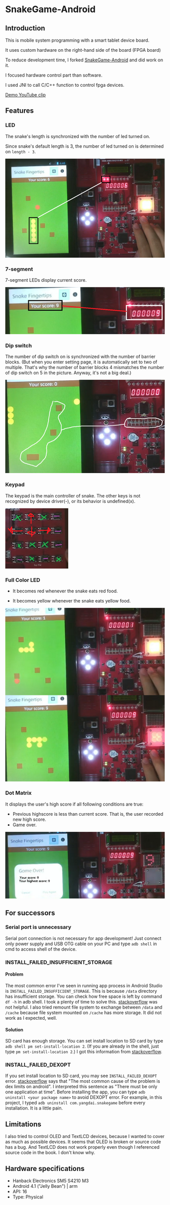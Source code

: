 # SnakeGame-Android

## Introduction
This is mobile system programming with a smart tablet device board.

It uses custom hardware on the right-hand side of the board (FPGA board)

To reduce development time, I forked [SnakeGame-Android](https://github.com/YangDai2003/SnakeGame-Android) and did work on it.

I focused hardware control part than software.

I used JNI to call C/C++ function to control fpga devices.

[Demo YouTube clip](https://youtube.com/watch?v=HBxpRqMa0Ok)

## Features

### LED
The snake's length is synchronized with the number of led turned on.

Since snake's default length is 3, the number of led turned on is determined on `length - 3`.

![led](images/led.png)

### 7-segment
7-segment LEDs display current score.

![segment](images/segment.png)

### Dip switch
The number of dip switch on is synchronized with the number of barrier blocks. (But when you enter setting page, it is automatically set to two of multiple. That's why the number of barrier blocks 4 mismatches the number of dip switch on 5 in the picture. Anyway, it's not a big deal.)


![dipsw](images/dipsw.png)

### Keypad
The keypad is the main controller of snake. The other keys is not recognized by device driver(-), or its behavior is undefined(x).


![keypad](images/keypad.png)

### Full Color LED
- It becomes red whenever the snake eats red food.

- It becomes yellow whenever the snake eats yellow food.

![fled](images/fled.png)

### Dot Matrix
It displays the user's high score if all following conditions are true:
- Previous highscore is less than current score. That is, the user recorded new high score.
- Game over.

![dotmatrix](images/dotmatrix.png)

## For successors

### Serial port is unnecessary
Serial port connection is not necessary for app development! Just connect only power supply and USB OTG cable on your PC and type `adb shell` in cmd to access shell of the device.

### INSTALL_FAILED_INSUFFICIENT_STORAGE
#### Problem
The most common error I've seen in running app process in Android Studio is `INSTALL_FAILED_INSUFFICIENT_STORAGE`. This is because `/data` directory has insufficient storage. You can check how free space is left by command `df -h` in adb shell. I took a plenty of time to solve this. [stackoverflow](https://stackoverflow.com/questions/4709137/solution-to-install-failed-insufficient-storage-error-on-android) was not helpful. I also tried remount file system to exchange between `/data` and `/cache` because file system mounted on `/cache` has more storage. It did not work as I expected, well.

#### Solution
SD card has enough storage. You can set install location to SD card by type `adb shell pm set-install-location 2`. (If you are already in the shell, just type `pm set-install-location 2`.) I got this information from [stackoverflow](https://android.stackexchange.com/questions/43517/installing-to-sdcard-by-default).

### INSTALL_FAILED_DEXOPT

If you set install location to SD card, you may see `INSTALL_FAILED_DEXOPT` error. [stackoverflow](https://stackoverflow.com/questions/23461138/failure-install-failed-dexopt) says that "The most common cause of the problem is dex limits on android". I interpreted this sentence as "There must be only one application at time". Before installing the app, you can type `adb uninstall <your package name>` to avoid DEXOPT error. For example, in this project, I typed `adb uninstall com.yangdai.snakegame` before every installation. It is a little pain.

## Limitations

I also tried to control OLED and TextLCD devices, because I wanted to cover as much as possible devices. It seems that OLED is broken or source code has a bug. And TextLCD does not work properly even though I referenced source code in the book. I don't know why.

## Hardware specifications
- Hanback Electronics SM5 S4210 M3
- Android 4.1 ("Jelly Bean") | arm
- API: 16
- Type: Physical